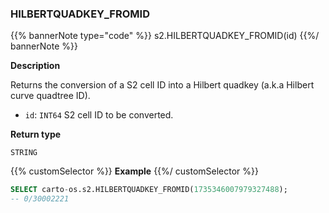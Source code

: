 ### HILBERTQUADKEY_FROMID

{{% bannerNote type="code" %}}
s2.HILBERTQUADKEY_FROMID(id)
{{%/ bannerNote %}}

**Description**

Returns the conversion of a S2 cell ID into a Hilbert quadkey (a.k.a Hilbert curve quadtree ID).

* `id`: `INT64` S2 cell ID to be converted.

**Return type**

`STRING`

{{% customSelector %}}
**Example**
{{%/ customSelector %}}

```sql
SELECT carto-os.s2.HILBERTQUADKEY_FROMID(1735346007979327488);
-- 0/30002221
```